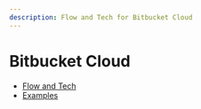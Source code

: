 ```yaml
---
description: Flow and Tech for Bitbucket Cloud
---
```


# Bitbucket Cloud

* [Flow and Tech](bitbucket-cloud-flow-and-tech.md)
* [Examples](bitbucket-cloud-examples.md)
